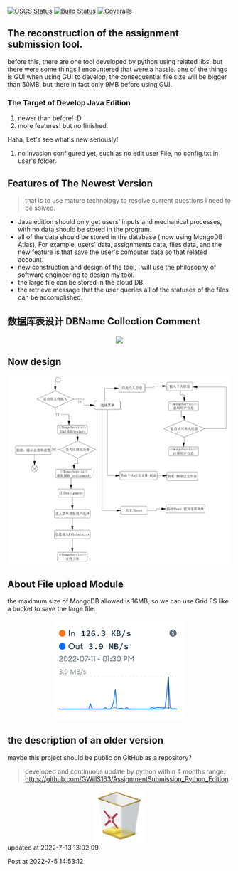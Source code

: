 [![OSCS Status](https://www.oscs1024.com/platform/badge/.svg?size=small)](https://www.murphysec.com/dr/yOeb26pRLRus7V4HaN)
[![Build Status](https://app.travis-ci.com/GWillS163/AssignmentSubmission_Java_Edition.svg?branch=master)](https://app.travis-ci.com/GWillS163/AssignmentSubmission_Java_Edition)
[![Coveralls](https://img.shields.io/coveralls/xcatliu/pagic.svg)](https://coveralls.io/github/xcatliu/pagic)

## The reconstruction of the assignment submission tool.

before this, there are one tool developed by python using related libs.
but there were some things I encountered that were a hassle. one of the things is GUI when using GUI to develop, the consequential file size will be bigger than 50MB, but there in fact only 9MB before using GUI.

### The Target of Develop Java Edition

1. newer than before! :D
2. more features! but no finished.

Haha, Let's see what's new seriously!

1. no invasion configured yet, such as no edit user File, no config.txt in user's folder.

## Features of The Newest Version

> that is to use mature technology to resolve current questions I need to be solved.

- Java edition should only get users' inputs and mechanical processes, with no data should be stored in the program.
- all of the data should be stored in the database ( now using MongoDB Atlas), For example, users' data, assignments data, files data, and the new feature is that save the user's computer data so that related account.
- new construction and design of the tool, I will use the philosophy of software engineering to design my tool.
- the large file can be stored in the cloud DB.
- the retrieve message that the user queries all of the statuses of the files can be accomplished.

## 数据库表设计 DBName Collection Comment

<div align=center >
<img src="https://user-images.githubusercontent.com/49674629/179160937-f0f3a9e3-4414-43e2-8349-5574c9d44715.png" width="400" align="center"/>
</div>

## Now design

<div align=center >
<img src="readme_md_files/activityDiagram_1.jpg?v=1&type=image" width="600" align="center"/>
</div>

## About File upload Module

the maximum size of MongoDB allowed is 16MB, so we can use Grid FS like a bucket to save the large file.

<div align=center>
<img src="readme_md_files/6219abd0-0267-11ed-8a18-1b2e03e7ecbb.jpeg?v=1&type=image" width="300"/>
</div>

## the description of an older version

maybe this project should be public on GitHub as a repository?

> developed and continuous update by python within 4 months range.
> https://github.com/GWillS163/AssignmentSubmission_Python_Edition

<div align=center>
<img src="readme_md_files/b1b79940-0267-11ed-8a18-1b2e03e7ecbb.jpeg?v=1&type=image" width="120"/>
</div>
updated at 2022-7-13 13:02:09

Post at 2022-7-5 14:53:12
